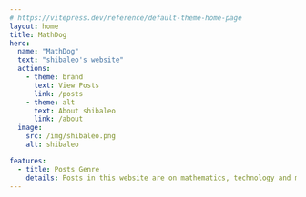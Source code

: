 ```yaml
---
# https://vitepress.dev/reference/default-theme-home-page
layout: home
title: MathDog
hero:
  name: "MathDog"
  text: "shibaleo's website"
  actions:
    - theme: brand
      text: View Posts
      link: /posts
    - theme: alt
      text: About shibaleo
      link: /about
  image:
    src: /img/shibaleo.png
    alt: shibaleo

features:
  - title: Posts Genre
    details: Posts in this website are on mathematics, technology and my daily life.
---
```


